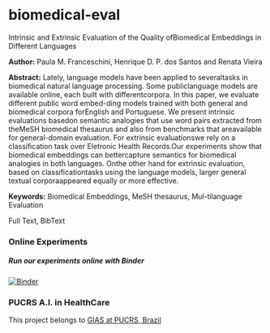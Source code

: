 # biomedical-eval
Intrinsic and Extrinsic Evaluation of the Quality ofBiomedical Embeddings in Different Languages

**Author:** Paula M. Franceschini, Henrique D. P. dos Santos and Renata Vieira

**Abstract:** Lately, language models have been applied to severaltasks  in  biomedical  natural  language  processing.  Some  publiclanguage  models  are  available  online,  each  built  with  differentcorpora. In this paper, we evaluate different public word embed-ding models trained with both general and biomedical corpora forEnglish  and  Portuguese.  We  present  intrinsic  evaluations  basedon  semantic  analogies  that  use  word  pairs  extracted  from  theMeSH biomedical thesaurus and also from benchmarks that areavailable for general-domain evaluation. For extrinsic evaluationswe  rely  on  a  classification  task  over  Eletronic  Health  Records.Our  experiments  show  that  biomedical  embeddings  can  bettercapture semantics for biomedical analogies in both languages. Onthe  other  hand  for  extrinsic  evaluation,  based  on  classificationtasks  using  the  language  models,  larger  general  textual  corporaappeared  equally  or  more  effective.

**Keywords:** Biomedical Embeddings, MeSH thesaurus, Mul-tilanguage  Evaluation

Full Text, BibText

### Online Experiments
##### Run our experiments online with Binder
[![Binder](https://mybinder.org/badge.svg)](https://mybinder.org/v2/gh/nlp-pucrs/biomedical-eval/master)

### PUCRS A.I. in HealthCare
This project belongs to [GIAS at PUCRS, Brazil](http://www.inf.pucrs.br/ia-saude/)
